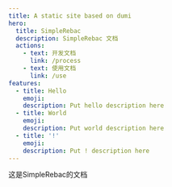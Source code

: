 ```yaml
---
title: A static site based on dumi
hero:
  title: SimpleRebac
  description: SimpleRebac 文档
  actions:
    - text: 开发文档
      link: /process
    - text: 使用文档
      link: /use
features:
  - title: Hello
    emoji: 
    description: Put hello description here
  - title: World
    emoji: 
    description: Put world description here
  - title: '!'
    emoji: 
    description: Put ! description here
---
```


这是SimpleRebac的文档
